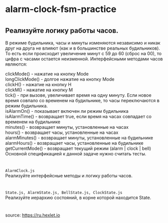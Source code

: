 # alarm-clock-fsm-practice
#

## Реализуйте логику работы часов.

В режиме будильника, часы и минуты изменяются независимо и никак друг на друга не влияют (как и в большинстве реальных будильников). То есть если происходит увеличение минут с 59 до 60 (сброс на 00), то цифра с часами остается неизменной.
Интерфейсными методами часов являются:

clickMode() - нажатие на кнопку Mode  
longClickMode() - долгое нажатие на кнопку Mode  
clickH() - нажатие на кнопку H  
clickM() - нажатие на кнопку M  
tick() - при вызове, увеличивает время на одну минуту. Если новое время совпало со временем на будильнике, то часы переключаются в режим будильника.  
isAlarmOn() - показывает включен ли режим будильника  
isAlarmTime() - возвращает true, если время на часах совпадает со временем на будильнике  
minutes() - возвращает минуты, установленные на часах  
hours() - возвращает часы, установленные на часах  
alarmMinutes() - возвращает минуты, установленные на будильнике  
alarmHours() - возвращает часы, установленные на будильнике  
getCurrentMode() - возвращает текущий режим (alarm | clock | bell)  
Основной спецификацией к данной задачe нужно считать тесты.  
#
```AlarmClock.js```  
Реализуйте интерфейсные методы и логику работы часов.
#
```State.js, AlarmState.js, BellState.js, ClockState.js```  
Реализуйте иерархию состояний, в корне которой находится State.
#
 source: https://ru.hexlet.io